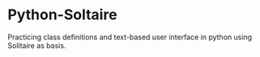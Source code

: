 # Python-Soltaire
Practicing class definitions and text-based user interface in python using Solitaire as basis.
